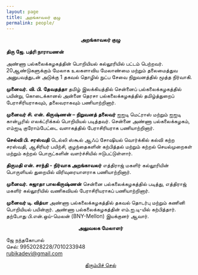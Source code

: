 ```yaml
---
layout: page
title: அறங்காவலர் குழு
permalink: people/
---
```


<p style="text-align: center;"><strong>அறங்காவலர் குழு</strong></p>
 

**திரு ஜே. பத்ரி நாராயணன்**

அண்ணா பல்கலைக்கழகத்தின் பொறியியல் கல்லூரியில் பட்டம் பெற்றவர். 20ஆண்டுகளுக்கும் மேலாக உலகளாவிய மேலாண்மை மற்றும் தலைமைத்துவ அனுபவத்துடன் அடுக்கு 1 தகவல் தொழில் நுட்ப சேவை நிறுவனத்தில் மூத்த நிர்வாகி.

**முனைவர். வி. பி. தேவதத்தா**
தமிழ் இலக்கியத்தில் சென்னைப் பல்கலைக்கழகத்தில் பயின்று, கொடைக்கானல் அன்னை தெரசா பல்கலைக்கழகத்தில் தமிழ்த்துறைப் பேராசிரியராகவும், தலைவராகவும் பணியாற்றினார்.

**முனைவர் சி. என். கிருஷ்ணன் – நிறுவனத் தலைவர்**
ஐஐடி மெட்ராஸ் மற்றும் ஐஐடி கான்பூரில் எலக்ட்ரிக்கல் பொறியியல் படித்தவர். சென்னை அண்ணா பல்கலைக்கழகம், எம்ஐடி குரோம்பேட்டை வளாகத்தில் பேராசிரியராக பணியாற்றினார்.

**செல்வி பி. சரஸ்வதி**
டெல்லி ஸ்கூல் ஆஃப் சோஷியல் வொர்க்கில் கல்வி கற்ற சரஸ்வதி, ஆசிரியர் பயிற்சி, குழந்தைகளின் கற்பித்தல் மற்றும் கற்றல் செயல்முறைகள் மற்றும் கற்றல் பொருட்களின் வளர்ச்சியில் ஈடுபட்டுள்ளார்.

**திருமதி என். சாந்தி - நிர்வாக அறங்காவலர்**
எத்திராஜ் மகளிர் கல்லூரியின் பொருளியல் துறையில் விரிவுரையாளராக பணியாற்றினார்.

**முனைவர். சுஜாதா பாலகிருஷ்ணன்**
சென்னை பல்கலைக்கழகத்தில் படித்து, எத்திராஜ் மகளிர் கல்லூரியில் வணிகவியல் பேராசிரியராகப் பணியாற்றினார்.

**முனைவர் டி. வித்யா**
அண்ணா பல்கலைக்கழகத்தில் தகவல் தொடர்பு மற்றும் கணினி பொறியியல் பயின்றார். அண்ணா பல்கலைக்கழகத்தின் எம்.ஐ.டி-யில் கற்பித்தார். தற்போது பி.என்.ஒய்-மெலன் (BNY-Mellon) இயக்குனர் ஆவார்.


<p style="text-align: center;"><strong>அலுவலக மேலாளர்</strong></p>


ஜே நந்தகோபால்  
செல்: 9952028228/7010233948  
rubikadevi@gmail.com


<p style="text-align: center;"><a href="#" onClick="history.go(-1)">திரும்பிச் செல்</a></p>


